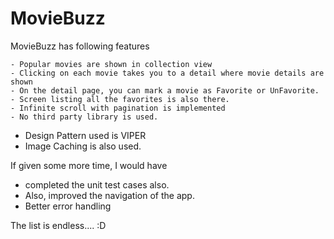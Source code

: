 # MovieBuzz

MovieBuzz has following features

	
	- Popular movies are shown in collection view
	- Clicking on each movie takes you to a detail where movie details are shown
	- On the detail page, you can mark a movie as Favorite or UnFavorite.
	- Screen listing all the favorites is also there.
	- Infinite scroll with pagination is implemented
	- No third party library is used.

 * Design Pattern used is VIPER
 * Image Caching is also used.
 
 If given some more time, I would have 
 * completed the unit test cases also.
 * Also, improved the navigation of the app.
 * Better error handling
 
The list is endless.... :D
 

